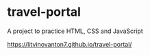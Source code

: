 # travel-portal
A project to practice HTML, CSS and JavaScript

https://litvinovanton7.github.io/travel-portal/
